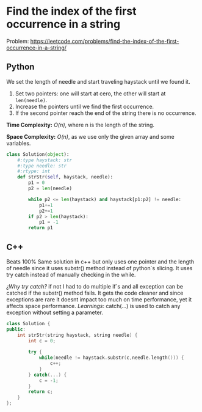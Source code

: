 # Find the index of the first occurrence in a string
Problem: https://leetcode.com/problems/find-the-index-of-the-first-occurrence-in-a-string/
## Python
We set the length of needle and start traveling haystack until we found it.

1. Set two pointers: one will start at cero, the other will start at `len(needle)`.
2. Increase the pointers until we find the first occurrence.
3. If the second pointer reach the end of the string there is no occurrence.
   
**Time Complexity:** *O(n)*, where n is the length of the string.

**Space Complexity:** *O(n)*, as we use only the given array and some variables.
```python []
class Solution(object):
    #:type haystack: str
    #:type needle: str
    #:rtype: int
    def strStr(self, haystack, needle):
        p1 = 0
        p2 = len(needle)

        while p2 <= len(haystack) and haystack[p1:p2] != needle:
            p1+=1
            p2+=1
        if p2 > len(haystack):
            p1 = -1
        return p1 
```
## C++
Beats 100%
Same solution in c++ but only uses one pointer and the length of needle since it uses substr() method instead of python´s slicing. It uses try catch instead of manually checking in the while.

*¿Why try catch?* if not I had to do multiple if´s and all exception can be catched if the substr() method fails. It gets the code cleaner and since exceptions are rare it doesnt impact too much on time performance, yet it affects space performance. *Learnings*: catch(...) is used to catch any exception without setting a parameter.
```c++
class Solution {
public:
    int strStr(string haystack, string needle) {
        int c = 0;
        
        try {
            while(needle != haystack.substr(c,needle.length())) {
                c++;
            }
        } catch(...) {
            c = -1;
        }
        return c;
    }
};
```

